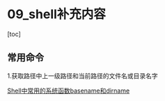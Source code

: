 # 09_shell补充内容

[toc]

## 常用命令

1.获取路径中上一级路径和当前路径的文件名或目录名字

[Shell中常用的系统函数basename和dirname](https://huixiaoge.blog.csdn.net/article/details/109494984?spm=1001.2101.3001.6650.1&utm_medium=distribute.pc_relevant.none-task-blog-2%7Edefault%7ECTRLIST%7ERate-1-109494984-blog-6808721.pc_relevant_recovery_v2&depth_1-utm_source=distribute.pc_relevant.none-task-blog-2%7Edefault%7ECTRLIST%7ERate-1-109494984-blog-6808721.pc_relevant_recovery_v2&utm_relevant_index=2)